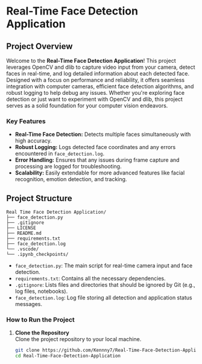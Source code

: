 # Real-Time Face Detection Application

## Project Overview

Welcome to the **Real-Time Face Detection Application**! This project leverages OpenCV and dlib to capture video input from your camera, detect faces in real-time, and log detailed information about each detected face. Designed with a focus on performance and reliability, it offers seamless integration with computer cameras, efficient face detection algorithms, and robust logging to help debug any issues. Whether you're exploring face detection or just want to experiment with OpenCV and dlib, this project serves as a solid foundation for your computer vision endeavors.

### Key Features

- **Real-Time Face Detection:** Detects multiple faces simultaneously with high accuracy.
- **Robust Logging:** Logs detected face coordinates and any errors encountered in `face_detection.log`.
- **Error Handling:** Ensures that any issues during frame capture and processing are logged for troubleshooting.
- **Scalability:** Easily extendable for more advanced features like facial recognition, emotion detection, and tracking.

## Project Structure

```
Real Time Face Detection Application/
├── face_detection.py
├── .gitignore
├── LICENSE
├── README.md
├── requirements.txt
├── face_detection.log
└── .vscode/
└── .ipynb_checkpoints/
```

- `face_detection.py`: The main script for real-time camera input and face detection.
- `requirements.txt`: Contains all the necessary dependencies.
- `.gitignore`: Lists files and directories that should be ignored by Git (e.g., log files, notebooks).
- `face_detection.log`: Log file storing all detection and application status messages.

### How to Run the Project

1. **Clone the Repository**  
   Clone the project repository to your local machine.
   ```bash
   git clone https://github.com/Kennny7/Real-Time-Face-Detection-Application.git
   cd Real-Time-Face-Detection-Application
